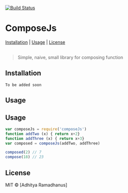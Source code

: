 [![Build Status](https://travis-ci.org/AdhityaRamadhanus/ComposeJs.svg?branch=master)](https://travis-ci.org/AdhityaRamadhanus/ComposeJs)

<h1>ComposeJs</h1>

<p>
  <a href="#installation">Installation</a> |
  <a href="#usage">Usage</a> |
  <a href="#license">License</a>
  <br><br>
  <blockquote>Simple, naive, small library for composing function</blockquote>
</p>

Installation
------------

`To be added soon`

Usage
-----

## Usage

```js
var composeJs = require('composeJs')
function addTwo (x) { return x+2}
function addThree (x) { return x+3}
var composed = composeJs(addTwo, addThree)

composed(2) // 7
compose(18) // 23
```

License
----

MIT © [Adhitya Ramadhanus]
